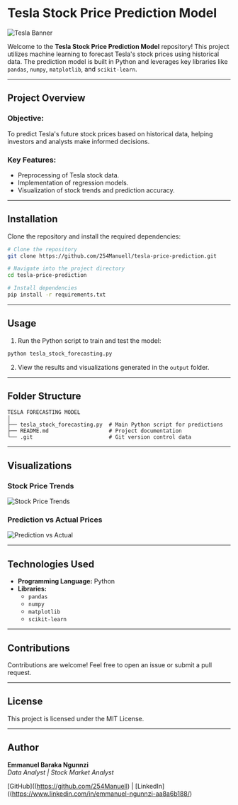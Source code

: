 # Tesla Stock Price Prediction Model

![Tesla Banner](https://upload.wikimedia.org/wikipedia/commons/thumb/b/bd/Tesla_Motors.svg/1200px-Tesla_Motors.svg.png)

Welcome to the **Tesla Stock Price Prediction Model** repository! This project utilizes machine learning to forecast Tesla's stock prices using historical data. The prediction model is built in Python and leverages key libraries like `pandas`, `numpy`, `matplotlib`, and `scikit-learn`.

---

## Project Overview

### Objective:
To predict Tesla's future stock prices based on historical data, helping investors and analysts make informed decisions.

### Key Features:
- Preprocessing of Tesla stock data.
- Implementation of regression models.
- Visualization of stock trends and prediction accuracy.

---

## Installation

Clone the repository and install the required dependencies:

```bash
# Clone the repository
git clone https://github.com/254Manuell/tesla-price-prediction.git

# Navigate into the project directory
cd tesla-price-prediction

# Install dependencies
pip install -r requirements.txt
```

---

## Usage

1. Run the Python script to train and test the model:

```bash
python tesla_stock_forecasting.py
```

2. View the results and visualizations generated in the `output` folder.

---

## Folder Structure

```plaintext
TESLA FORECASTING MODEL
│
├── tesla_stock_forecasting.py  # Main Python script for predictions
├── README.md                   # Project documentation
└── .git                        # Git version control data
```

---

## Visualizations

### Stock Price Trends

![Stock Price Trends](https://example.com/stock_trends.png)

### Prediction vs Actual Prices

![Prediction vs Actual](https://example.com/prediction_vs_actual.png)

---

## Technologies Used

- **Programming Language:** Python
- **Libraries:**
  - `pandas`
  - `numpy`
  - `matplotlib`
  - `scikit-learn`

---

## Contributions

Contributions are welcome! Feel free to open an issue or submit a pull request.

---

## License

This project is licensed under the MIT License.

---

## Author

**Emmanuel Baraka Ngunnzi**  
*Data Analyst | Stock Market Analyst*

[GitHub]((https://github.com/254Manuell) | [LinkedIn]((https://www.linkedin.com/in/emmanuel-ngunnzi-aa8a6b188/)

